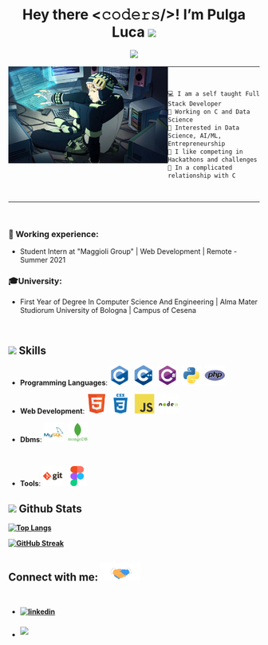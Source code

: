 <h1 align="center"><b>Hey there <𝚌𝚘𝚍𝚎𝚛𝚜/>! I’m Pulga Luca </b><img src="https://media.giphy.com/media/hvRJCLFzcasrR4ia7z/giphy.gif" width="35"></h1>
<p align="center">
  <a href="https://github.com/DenverCoder1/readme-typing-svg"><img src="https://readme-typing-svg.herokuapp.com?font=Time+New+Roman&color=cyan&size=25&center=true&vCenter=true&width=600&height=100&lines=;Full-Stack+Developer;Computer+Science+Student;Data+Science+Newbie;Love+to+learn+new+stuffs"></a>
</p>
<img align="left" src="image.jpg" alt="" width="320" />
<hr>
<br>


```
💻 I am a self taught Full Stack Developer
🔭 Working on C and Data Science
🌱 Interested in Data Science, AI/ML, Entrepreneurship
🚀 I like competing in Hackathons and challenges
💖 In a complicated relationship with C
```

<br>
<hr>
<br>



### 💼 Working experience:
- Student Intern at "Maggioli Group" | Web Development | Remote - Summer 2021

### 🎓University:
- First Year of Degree In Computer Science And Engineering | Alma Mater Studiorum University of Bologna | Campus of Cesena


<br>

## <img src="https://media2.giphy.com/media/QssGEmpkyEOhBCb7e1/giphy.gif?cid=ecf05e47a0n3gi1bfqntqmob8g9aid1oyj2wr3ds3mg700bl&rid=giphy.gif" width ="25"><b> Skills</b>

- **Programming Languages**:
<img src="https://github.com/devicons/devicon/blob/master/icons/c/c-original.svg" title="C" alt="C" width="40" height="40"/>&nbsp;
<img src="https://github.com/devicons/devicon/blob/master/icons/cplusplus/cplusplus-original.svg" title="C++" alt="C++" width="40" height="40"/>&nbsp;
<img src="https://github.com/devicons/devicon/blob/master/icons/csharp/csharp-original.svg" title="C#" alt="C#" width="40" height="40"/>&nbsp;
<img src="https://github.com/devicons/devicon/blob/master/icons/python/python-original.svg" title="Python" alt="Python" width="40" height="40"/>&nbsp;
<img src="https://github.com/devicons/devicon/blob/master/icons/php/php-original.svg" title="PHP" alt="PHP" width="40" height="40"/>&nbsp;

- **Web Development**:
<img src="https://github.com/devicons/devicon/blob/master/icons/html5/html5-original.svg" title="HTML5" alt="HTML" width="40" height="40"/>&nbsp;
<img src="https://github.com/devicons/devicon/blob/master/icons/css3/css3-plain-wordmark.svg"  title="CSS3" alt="CSS" width="40" height="40"/>&nbsp;
<img src="https://github.com/devicons/devicon/blob/master/icons/javascript/javascript-original.svg" title="JavaScript" alt="JavaScript" width="40" height="40"/>&nbsp;
<img src="https://github.com/devicons/devicon/blob/master/icons/nodejs/nodejs-original-wordmark.svg" title="NodeJS" alt="NodeJS" width="40" height="40"/>&nbsp;

- **Dbms**:
<img src="https://github.com/devicons/devicon/blob/master/icons/mysql/mysql-original-wordmark.svg" title="MySQL"  alt="MySQL" width="40" height="40"/>&nbsp;
<img src="https://github.com/devicons/devicon/blob/master/icons/mongodb/mongodb-plain-wordmark.svg" title="MongoDB"  alt="MongoDB" width="40" height="40"/>&nbsp;
<br>

- **Tools**:
<img src="https://github.com/devicons/devicon/blob/master/icons/git/git-original-wordmark.svg" title="Git" alt="Git" width="40" height="40"/>&nbsp;
<img src="https://github.com/devicons/devicon/blob/master/icons/figma/figma-original.svg" title="Figma" alt="Figma" width="40" height="40"/>&nbsp;


## <img src="https://media.giphy.com/media/iY8CRBdQXODJSCERIr/giphy.gif" width="35"><b> Github Stats

[![Top Langs](https://github-readme-stats.vercel.app/api/top-langs/?username=LucaPulga&layout=compact&theme=vision-friendly-dark)](https://github.com/lcuapulga/github-readme-stats)

[![GitHub Streak](http://github-readme-streak-stats.herokuapp.com?user=LucaPulga&theme=dark&background=000000)](https://git.io/streak-stats)
 
## <b> Connect with me: </b><img src="https://github.com/0xAbdulKhalid/0xAbdulKhalid/raw/main/assets/mdImages/handshake.gif" width ="80">
<br>
<div align='left'>

<ul>

<li>
<a href="https://linkedin.com/in/lucapulga" target="_blank">
<img src="https://img.shields.io/badge/linkedin:  LucaPulga-%2300acee.svg?color=405DE6&style=for-the-badge&logo=linkedin&logoColor=white" alt=linkedin style="margin-bottom: 5px;"/>
</a>
</li>

<br>

<li>
<a href="mailto:luca.pulga2003@gmail.com" target="_blank">
<img src="https://img.shields.io/badge/gmail:  LucaPulga-%23EA4335.svg?style=for-the-badge&logo=gmail&logoColor=white" t=mail style="margin-bottom: 5px;" />
</a>
</li>
	
</ul>
</div>
